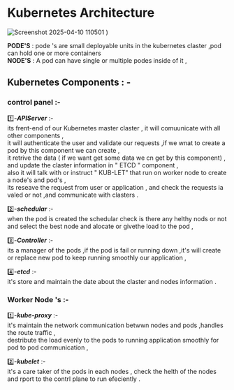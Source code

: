 # Kubernetes Architecture 

![Screenshot 2025-04-10 110501](https://github.com/user-attachments/assets/1885b936-8f3a-4899-b91f-83fa659304d3)
)

**PODE'S** : pode 's are small deployable units in the kubernetes claster ,pod can hold one or more containers <br>
**NODE'S** : A pod can have single or multiple podes inside of it ,<br>

##  Kubernetes Components : -

### control panel :-

1️⃣-***APIServer*** :-<br>
its frent-end of our Kubernetes master claster , it will comuunicate with all other components ,<br>
it will authenticate the user and validate our requests ,if we wnat to create a pod by this component we can create ,<br>
it retrive the data ( if we want get some data we cn get by this component) , and update the claster information in " ETCD " component ,<br>
also it will talk with  or instruct " KUB-LET" that run on worker node to create a node's and pod's ,<br>
its reseave the request from user or application , and check the requests ia valed or not ,and communicate with clasters .<br>

2️⃣-***schedular***  :- <br>
when the pod is created  the schedular check is there any helthy nods or not and select the best node and alocate or givethe load to the pod ,<br>


3️⃣-***Controller*** :- <br>
its a manager of the pods ,if the pod is fail or running down  ,it's will create or replace new pod to keep running smoothly our application ,<br>
     
4️⃣-***etcd***       :-<br>
it's store and maintain the date about the claster and nodes information .<br>
                       

 ### Worker Node 's  :-  

1️⃣-***kube-proxy*** :- <br>
it's maintain the network communication betwwn nodes and pods ,handles the route traffic ,<br>
destribute the load evenly to the pods to running application smoothly for pod to pod communication ,<br>
  
2️⃣-***kubelet***    :-<br>
it's a care taker of the pods in each nodes , check the helth of the nodes and  rport to the contrl plane  to run efeciently .<br>



